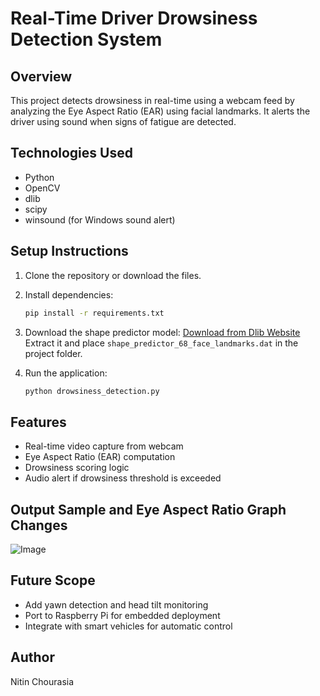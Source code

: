 # Real-Time Driver Drowsiness Detection System

## Overview
This project detects drowsiness in real-time using a webcam feed by analyzing the Eye Aspect Ratio (EAR) using facial landmarks. It alerts the driver using sound when signs of fatigue are detected.

## Technologies Used
- Python
- OpenCV
- dlib
- scipy
- winsound (for Windows sound alert)

## Setup Instructions
1. Clone the repository or download the files.
2. Install dependencies:
   ```bash
   pip install -r requirements.txt
   ```
3. Download the shape predictor model:
   [Download from Dlib Website](http://dlib.net/files/shape_predictor_68_face_landmarks.dat.bz2)
   Extract it and place `shape_predictor_68_face_landmarks.dat` in the project folder.

4. Run the application:
   ```bash
   python drowsiness_detection.py
   ```

## Features
- Real-time video capture from webcam
- Eye Aspect Ratio (EAR) computation
- Drowsiness scoring logic
- Audio alert if drowsiness threshold is exceeded

## Output Sample and Eye Aspect Ratio Graph Changes
![Image](https://github.com/user-attachments/assets/2aa4fe8c-7e51-476f-ae2c-e737663babf5)

## Future Scope
- Add yawn detection and head tilt monitoring
- Port to Raspberry Pi for embedded deployment
- Integrate with smart vehicles for automatic control

## Author
Nitin Chourasia
